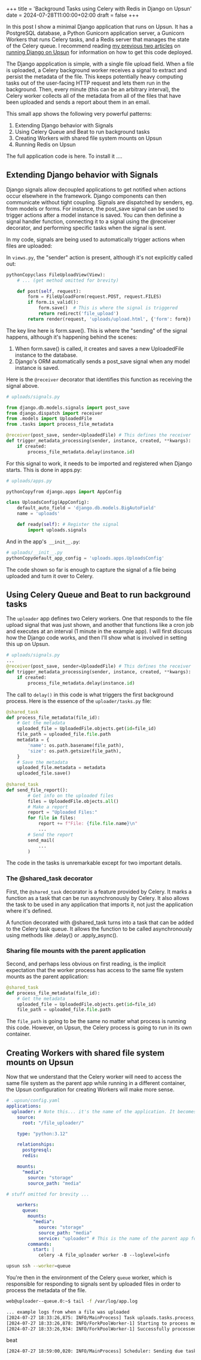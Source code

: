 +++
title = 'Background Tasks using Celery with Redis in Django on Upsun'
date = 2024-07-28T11:00:00+02:00
draft = false
+++

In this post I show a minimal Django application that runs on Upsun. It has a PostgreSQL database, a Python Gunicorn application server, a Gunicorn Workers that runs Celery tasks, and a Redis server that manages the state of the Celery queue. I recommend reading [my previous two articles](https://robertdouglass.github.io/on_upsun/posts/install-django-sqlite-upsun/) on [running Django on Upsun](https://robertdouglass.github.io/on_upsun/posts/install-django-postgresql-pgvector-upsun/) for information on how to get this code deployed.

The Django appplication is simple, with a single file upload field. When a file is uploaded, a Celery background worker receives a signal to extract and persist the metadata of the file. This keeps potentially heavy computing tasks out of the user-facing HTTP request and lets them run in the background. Then, every minute (this can be an arbitrary interval), the Celery worker collects all of the metadata from all of the files that have been uploaded and sends a report about them in an email.

This small app shows the following very powerful patterns:

1. Extending Django behavior with Signals
2. Using Celery Queue and Beat to run background tasks 
3. Creating Workers with shared file system mounts on Upsun
4. Running Redis on Upsun

The full application code is here. To install it .... 

## Extending Django behavior with Signals

Django signals allow decoupled applications to get notified when actions occur elsewhere in the framework. Django components can then communicate without tight coupling. Signals are dispatched by senders, eg. from models or forms. For instance, the post_save signal can be used to trigger actions after a model instance is saved. You can then definine a signal handler function, connecting it to a signal using the @receiver decorator, and performing specific tasks when the signal is sent​​​​​​​​.

In my code, signals are being used to automatically trigger actions when files are uploaded:

In `views.py`, the "sender" action is present, although it's not explicitly called out:

```python
pythonCopyclass FileUploadView(View):
    # ... (get method omitted for brevity)

    def post(self, request):
        form = FileUploadForm(request.POST, request.FILES)
        if form.is_valid():
            form.save()  # This is where the signal is triggered
            return redirect('file_upload')
        return render(request, 'uploads/upload.html', {'form': form})
```

The key line here is form.save(). This is where the "sending" of the signal happens, although it's happening behind the scenes:

1. When form.save() is called, it creates and saves a new UploadedFile instance to the database.
2. Django's ORM automatically sends a post_save signal when any model instance is saved.

Here is the `@receiver` decorator that identifies this function as receiving the signal above. 

```python
# uploads/signals.py

from django.db.models.signals import post_save
from django.dispatch import receiver
from .models import UploadedFile
from .tasks import process_file_metadata

@receiver(post_save, sender=UploadedFile) # This defines the receiver
def trigger_metadata_processing(sender, instance, created, **kwargs):
    if created:
        process_file_metadata.delay(instance.id)
```
For this signal to work, it needs to be imported and registered when Django starts. This is done in apps.py:

```python
# uploads/apps.py

pythonCopyfrom django.apps import AppConfig

class UploadsConfig(AppConfig):
    default_auto_field = 'django.db.models.BigAutoField'
    name = 'uploads'

    def ready(self): # Register the signal
        import uploads.signals
```

And in the app's` __init__.py`:

```python
# uploads/__init__.py
pythonCopydefault_app_config = 'uploads.apps.UploadsConfig'
```
The code shown so far is enough to capture the signal of a file being uploaded and turn it over to Celery.

## Using Celery Queue and Beat to run background tasks

The `uploader` app defines two Celery workers. One that responds to the file upload signal that was just shown, and another that functions like a cron job and executes at an interval (1 minute in the example app). I will first discuss how the Django code works, and then I'll show what is involved in setting this up on Upsun.

```python
# uploads/signals.py
...
@receiver(post_save, sender=UploadedFile) # This defines the receiver
def trigger_metadata_processing(sender, instance, created, **kwargs):
    if created:
        process_file_metadata.delay(instance.id) 
```

The call to `delay()` in this code is what triggers the first background process. Here is the essence of the `uploader/tasks.py` file:

```python
@shared_task
def process_file_metadata(file_id):
    # Get the metadata
    uploaded_file = UploadedFile.objects.get(id=file_id)
    file_path = uploaded_file.file.path
    metadata = {
        'name': os.path.basename(file_path),
        'size': os.path.getsize(file_path),
    }
    # Save the metadata
    uploaded_file.metadata = metadata
    uploaded_file.save()
    
@shared_task
def send_file_report():
        # Get info on the uploaded files
        files = UploadedFile.objects.all()
        # Make a report
        report = "Uploaded Files:"
        for file in files:
            report += f"File: {file.file.name}\n"
            ...
        # Send the report
        send_mail(
            ...
        )
```

The code in the tasks is unremarkable except for two important details. 

### The @shared_task decorator

First, the `@shared_task` decorator is a feature provided by Celery. It marks a function as a task that can be run asynchronously by Celery. It also allows the task to be used in any application that imports it, not just the application where it's defined.

A function decorated with @shared_task turns into a task that can be added to the Celery task queue. It allows the function to be called asynchronously using methods like .delay() or .apply_async().

### Sharing file mounts with the parent application

Second, and perhaps less obvious on first reading, is the implicit expectation that the worker process has access to the same file system mounts as the parent application:

```python
@shared_task
def process_file_metadata(file_id):
    # Get the metadata
    uploaded_file = UploadedFile.objects.get(id=file_id)
    file_path = uploaded_file.file.path
```

The `file_path` is going to be the same no matter what process is running this code. However, on Upsun, the Celery process is going to run in its own container. 

## Creating Workers with shared file system mounts on Upsun

Now that we understand that the Celery worker will need to access the same file system as the parent app while running in a different container, the Upsun configuration for creating Workers will make more sense. 

```yaml
# .upsun/config.yaml
applications:
  uploader: # Note this... it's the name of the application. It becomes the `service` value in Workers
    source:
      root: "/file_uploader/"

    type: "python:3.12"

    relationships:
      postgresql:
      redis:

    mounts:
      "media":
        source: "storage"
        source_path: "media"

# stuff omitted for brevity ...

    workers:
      queue:
        mounts:
          "media":
            source: "storage"
            source_path: "media"
            service: "uploader" # This is the name of the parent app for inheritance
        commands:
          start: |
            celery -A file_uploader worker -B --loglevel=info
```


```bash
upsun ssh --worker=queue
```
You're then in the environment of the Celery `queue` worker, which is responsible for responding to signals sent by uploaded files in order to process the metadata of the file. 

```bash
web@uploader--queue.0:~$ tail -f /var/log/app.log

... example logs from when a file was uploaded
[2024-07-27 18:33:26,875: INFO/MainProcess] Task uploads.tasks.process_file_metadata[238a279a-0e41-4d32-848f-2fd3399532e0] received
[2024-07-27 18:33:26,878: INFO/ForkPoolWorker-1] Starting to process metadata for file with id: 5
[2024-07-27 18:33:26,934: INFO/ForkPoolWorker-1] Successfully processed metadata for file: /app/media/uploads/image_1000px.jpg
```


beat

```bash
[2024-07-27 18:59:00,020: INFO/MainProcess] Scheduler: Sending due task send-file-report-every-minute (uploads.tasks.send_file_report)
```

